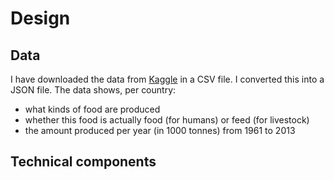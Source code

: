 # Design

## Data
I have downloaded the data from [Kaggle](https://www.kaggle.com/dorbicycle/world-foodfeed-production) in a CSV file. I converted this into a JSON file.
The data shows, per country:
- what kinds of food are produced
- whether this food is actually food (for humans) or feed (for livestock)
- the amount produced per year (in 1000 tonnes) from 1961 to 2013

## Technical components 
